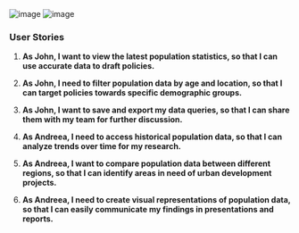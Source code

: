 
<img alt="image" src="https://github.com/SazamAmmy/Software-Engineering-Sprints--OrionEngine-Ensemble/assets/159127703/3531a8f7-1a25-4c39-b83c-451ce750e446">
<img alt="image" src="https://github.com/SazamAmmy/Software-Engineering-Sprints--OrionEngine-Ensemble/assets/159127703/9de7d5cb-44ed-4a59-8b6e-4f0ecdb775ea">




### User Stories

1. **As John, I want to view the latest population statistics, so that I can use accurate data to draft policies.**

2. **As John, I need to filter population data by age and location, so that I can target policies towards specific demographic groups.**

3. **As John, I want to save and export my data queries, so that I can share them with my team for further discussion.**

4. **As Andreea, I need to access historical population data, so that I can analyze trends over time for my research.**

5. **As Andreea, I want to compare population data between different regions, so that I can identify areas in need of urban development projects.**

6. **As Andreea, I need to create visual representations of population data, so that I can easily communicate my findings in presentations and reports.**
